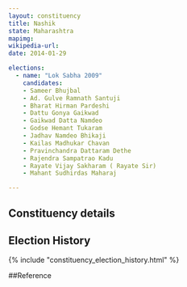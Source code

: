 ```yaml
---
layout: constituency
title: Nashik
state: Maharashtra
mapimg: 
wikipedia-url: 
date: 2014-01-29

elections: 
  - name: "Lok Sabha 2009"
    candidates: 
    - Sameer Bhujbal 
    - Ad. Gulve Ramnath Santuji 
    - Bharat Hirman Pardeshi 
    - Dattu Gonya Gaikwad 
    - Gaikwad Datta Namdeo 
    - Godse Hemant Tukaram 
    - Jadhav Namdeo Bhikaji 
    - Kailas Madhukar Chavan 
    - Pravinchandra Dattaram Dethe 
    - Rajendra Sampatrao Kadu 
    - Rayate Vijay Sakharam ( Rayate Sir) 
    - Mahant Sudhirdas Maharaj 

---
```

## Constituency details


## Election History
{% include "constituency_election_history.html" %}

##Reference
